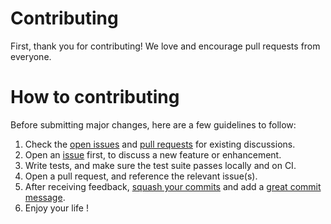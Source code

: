 # Contributing

First, thank you for contributing! We love and encourage pull requests from everyone.

# How to contributing

Before submitting major changes, here are a few guidelines to follow:

1. Check the [open issues][issues] and [pull requests][prs] for existing discussions.
2. Open an [issue][issues] first, to discuss a new feature or enhancement.
3. Write tests, and make sure the test suite passes locally and on CI.
4. Open a pull request, and reference the relevant issue(s).
5. After receiving feedback, [squash your commits][squash] and add a [great commit message][message].
6. Enjoy your life !

[issues]: https://github.com/cloudfstrife/search/issues
[prs]: https://github.com/cloudfstrife/search/pulls
[squash]: http://gitready.com/advanced/2009/02/10/squashing-commits-with-rebase.html
[message]: http://tbaggery.com/2008/04/19/a-note-about-git-commit-messages.html
